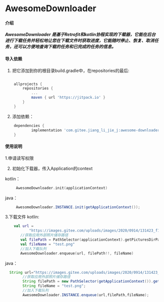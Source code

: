 # AwesomeDownloader

#### 介绍
 **_AwesomeDownloader 是基于Retrofit和kotlin协程实现的下载器，它能在后台进行下载任务并轻松地让您在下载文件时获取进度，它能随时停止、恢复、取消任务，还可以方便地查询下载的任务和已完成的任务的信息。_** 

#### 导入依赖

1. 把它添加到你的根目录build.gradle中，在repositories的最后:
```groovy

	allprojects {
		repositories {
			...
			maven { url 'https://jitpack.io' }
		}
	}

```

2. 添加依赖：
```groovy
	dependencies {
	        implementation 'com.gitee.jiang_li_jie_j:awesome-downloader:Tag'
	}

```


#### 使用说明

1.申请读写权限

2.  初始化下载器，传入Application的context

kotlin：
```kotlin
	 AwesomeDownloader.init(applicationContext)
```
java：
```java    
	 AwesomeDownloader.INSTANCE.init(getApplicationContext());
```
3.下载文件 
kotlin:
 ```kotlin
	 val url =
            "https://images.gitee.com/uploads/images/2020/0914/131423_f1aaba0b_1899542.png"
        //获取应用外部照片储存路径
        val filePath = PathSelector(applicationContext).getPicturesDirPath()
        val fileName = "test.png"
        //加入下载队列
        AwesomeDownloader.enqueue(url, filePath!!, fileName)
```
java：
```java
  String url="https://images.gitee.com/uploads/images/2020/0914/131423_f1aaba0b_1899542.png";
        //获取应用外部照片储存路径
        String filePath = new PathSelector(getApplicationContext()).getPicturesDirPath();
        String fileName = "test.png";
        //加入下载队列
        AwesomeDownloader.INSTANCE.enqueue(url,filePath,fileName);

```
